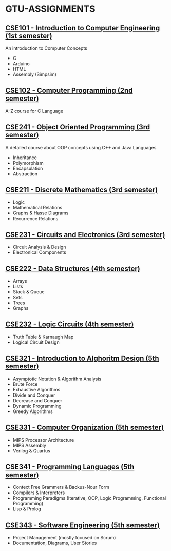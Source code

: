 # GTU-ASSIGNMENTS
## [CSE101 - Introduction to Computer Engineering (1st semester)](https://github.com/gokbeykeskin/GTU-ASSIGNMENTS/tree/main/CSE101)
An introduction to Computer Concepts
- C
- Arduino
- HTML
- Assembly (Simpsim)
## [CSE102 - Computer Programming (2nd semester)](https://github.com/gokbeykeskin/GTU-ASSIGNMENTS/tree/main/CSE102)
A-Z course for C Language
## [CSE241 - Object Oriented Programming (3rd semester)](https://github.com/gokbeykeskin/GTU-ASSIGNMENTS/tree/main/CSE241)
A detailed course about OOP concepts using C++ and Java Languages
- Inheritance
- Polymorphism
- Encapsulation
- Abstraction
## [CSE211 - Discrete Mathematics (3rd semester)](https://github.com/gokbeykeskin/GTU-ASSIGNMENTS/tree/main/CSE211)
- Logic
- Mathematical Relations
- Graphs & Hasse Diagrams
- Recurrence Relations
## [CSE231 - Circuits and Electronics (3rd semester)](https://github.com/gokbeykeskin/GTU-ASSIGNMENTS/tree/main/cse231)
- Circuit Analysis & Design
- Electronical Components
## [CSE222 - Data Structures (4th semester)](https://github.com/gokbeykeskin/GTU-ASSIGNMENTS/tree/main/CSE222)
- Arrays
- Lists
- Stack & Queue
- Sets
- Trees
- Graphs
## [CSE232 - Logic Circuits (4th semester)](https://github.com/gokbeykeskin/GTU-ASSIGNMENTS/tree/main/CSE232)
- Truth Table & Karnaugh Map
- Logical Circuit Design
## [CSE321 - Introduction to Alghoritm Design (5th semester)](https://github.com/gokbeykeskin/GTU-ASSIGNMENTS/tree/main/CSE321)
- Asymptotic Notation & Algorithm Analysis
- Brute Force
- Exhaustive Algorithms
- Divide and Conquer
- Decrease and Conquer
- Dynamic Programming
- Greedy Algorithms
## [CSE331 - Computer Organization (5th semester)](https://github.com/gokbeykeskin/GTU-ASSIGNMENTS/tree/main/CSE331)
- MIPS Processor Architecture
- MIPS Assembly
- Verilog & Quartus
## [CSE341 - Programming Languages (5th semester)](https://github.com/gokbeykeskin/GTU-ASSIGNMENTS/tree/main/CSE341)
- Context Free Grammers & Backus-Nour Form
- Compilers & Interpreters
- Programming Paradigms (Iterative, OOP, Logic Programming, Functional Programming)
- Lisp & Prolog
## [CSE343 - Software Engineering (5th semester)](https://github.com/gokbeykeskin/GTU-ASSIGNMENTS/tree/main/CSE343)
- Project Management (mostly focused on Scrum)
- Documentation, Diagrams, User Stories

